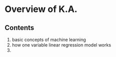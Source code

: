 # Overview of K.A.

## Contents 
1. basic concepts of machine learning
2. how one variable linear regression model works
3. 




